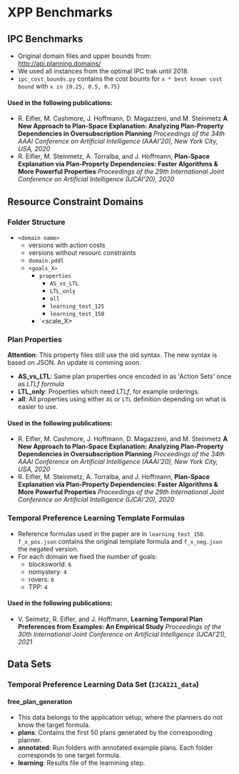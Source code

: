 # XPP Benchmarks

## IPC Benchmarks

* Original domain files and upper bounds from: http://api.planning.domains/
* We used all instances from the optimal IPC trak until 2018.
* `ipc_cost_bounds.py` contains the cost bounts for `x * best known cost bound` with `x in {0.25, 0.5, 0.75}`

#### Used in the following publications:

* R. Eifler, M. Cashmore, J. Hoffmann, D. Magazzeni, and M. Steinmetz **A New Approach to Plan-Space Explanation: Analyzing Plan-Property Dependencies in Oversubscription Planning** *Proceedings of the 34th AAAI Conference on Artificial Intelligence (AAAI'20), New York City, USA, 2020*
*  R. Eifler, M. Steinmetz, A. Torralba, and J. Hoffmann, **Plan-Space Explanation via Plan-Property Dependencies: Faster Algorithms & More Powerful Properties** *Proceedings of the 29th International Joint Conference on Artificial Intelligence (IJCAI'20), 2020*


## Resource Constraint Domains

### Folder Structure
* `<domain name>`
  * versions with action costs
  * versions without resourc constraints 
  * `domain.pddl`
  * `<goals_X>`
    * `properties`
      * `AS_vs_LTL`
      * `LTL_only`
      * `all`
      * `learning_test_125`
      * `learning_test_150`
    * `<scale_X>

### Plan Properties

**Attention**: This property files still use the old syntax. The new syntax is based on JSON. An update is comming soon.

* **AS_vs_LTL**: Same plan properties once encoded in as 'Action Sets' once as *LTLf formula*
* **LTL_only**: Properties which need *LTLf*, for example orderings.
* **all**: All properties using either `AS` or `LTL` definition depending on what is easier to use.

#### Used in the following publications:

* R. Eifler, M. Cashmore, J. Hoffmann, D. Magazzeni, and M. Steinmetz **A New Approach to Plan-Space Explanation: Analyzing Plan-Property Dependencies in Oversubscription Planning** *Proceedings of the 34th AAAI Conference on Artificial Intelligence (AAAI'20), New York City, USA, 2020*
*  R. Eifler, M. Steinmetz, A. Torralba, and J. Hoffmann, **Plan-Space Explanation via Plan-Property Dependencies: Faster Algorithms & More Powerful Properties** *Proceedings of the 29th International Joint Conference on Artificial Intelligence (IJCAI'20), 2020*

### Temporal Preference Learning Template Formulas

* Reference formulas used in the paper are in `learning_test_150`. `f_x_pos.json` contains the original template formula and `f_x_neg.json` the negated version.
* For each domain we fixed the number of goals:
  * blocksworld: `6`
  * nomystery: `4`
  * rovers: `6`
  * TPP: `4`

#### Used in the following publications:

* V. Seimetz, R. Eifler, and J. Hoffmann, **Learning Temporal Plan Preferences from Examples: An Empirical Study** *Proceedings of the 30th International Joint Conference on Artificial Intelligence (IJCAI'21), 2021*

## Data Sets

### Temporal Preference Learning Data Set (`IJCAI21_data`)

#### free_plan_generation

* This data belongs to the application setup, where the planners do not know the target formula.
* **plans**: Contains the first 50 plans generated by the corresponding planner.
* **annotated**: Run folders with annotated example plans. Each folder corresponds to one target formula.
* **learning**: Results file of the learnining step.
